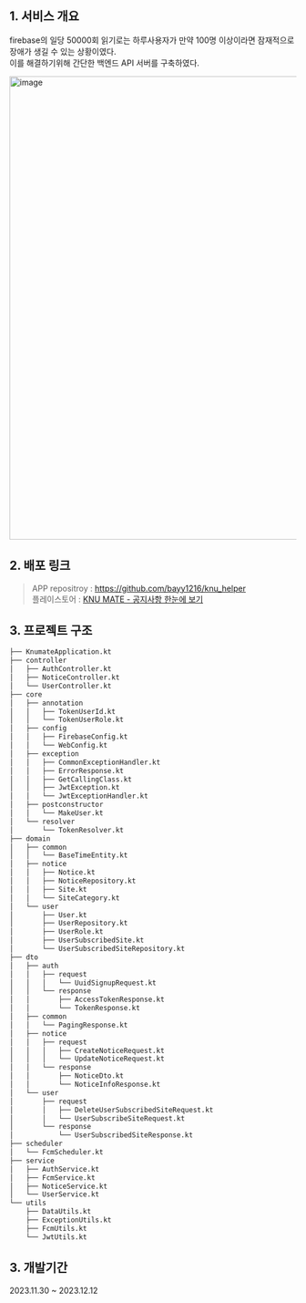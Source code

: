## 1. 서비스 개요

firebase의 일당 50000회 읽기로는 하루사용자가 만약 100명 이상이라면 잠재적으로 장애가 생길 수 있는 상황이였다.
<br>
이를 해결하기위해 간단한 백엔드 API 서버를 구축하였다.

<img width="813" alt="image" src="https://github.com/bayy1216/knu_helper_BE/assets/78216059/5c224ba2-63bc-4f9b-b693-6b2df3c9b006">

## 2. 배포 링크
> APP repositroy : https://github.com/bayy1216/knu_helper
> <br>
> 플레이스토어 : [KNU MATE - 공지사항 한눈에 보기](https://play.google.com/store/apps/details?id=com.reditus.knu_helper)

## 3. 프로젝트 구조
```bash
├── KnumateApplication.kt
├── controller
│   ├── AuthController.kt
│   ├── NoticeController.kt
│   └── UserController.kt
├── core
│   ├── annotation
│   │   ├── TokenUserId.kt
│   │   └── TokenUserRole.kt
│   ├── config
│   │   ├── FirebaseConfig.kt
│   │   └── WebConfig.kt
│   ├── exception
│   │   ├── CommonExceptionHandler.kt
│   │   ├── ErrorResponse.kt
│   │   ├── GetCallingClass.kt
│   │   ├── JwtException.kt
│   │   └── JwtExceptionHandler.kt
│   ├── postconstructor
│   │   └── MakeUser.kt
│   └── resolver
│       └── TokenResolver.kt
├── domain
│   ├── common
│   │   └── BaseTimeEntity.kt
│   ├── notice
│   │   ├── Notice.kt
│   │   ├── NoticeRepository.kt
│   │   ├── Site.kt
│   │   └── SiteCategory.kt
│   └── user
│       ├── User.kt
│       ├── UserRepository.kt
│       ├── UserRole.kt
│       ├── UserSubscribedSite.kt
│       └── UserSubscribedSiteRepository.kt
├── dto
│   ├── auth
│   │   ├── request
│   │   │   └── UuidSignupRequest.kt
│   │   └── response
│   │       ├── AccessTokenResponse.kt
│   │       └── TokenResponse.kt
│   ├── common
│   │   └── PagingResponse.kt
│   ├── notice
│   │   ├── request
│   │   │   ├── CreateNoticeRequest.kt
│   │   │   └── UpdateNoticeRequest.kt
│   │   └── response
│   │       ├── NoticeDto.kt
│   │       └── NoticeInfoResponse.kt
│   └── user
│       ├── request
│       │   ├── DeleteUserSubscribedSiteRequest.kt
│       │   └── UserSubscribeSiteRequest.kt
│       └── response
│           └── UserSubscribedSiteResponse.kt
├── scheduler
│   └── FcmScheduler.kt
├── service
│   ├── AuthService.kt
│   ├── FcmService.kt
│   ├── NoticeService.kt
│   └── UserService.kt
└── utils
    ├── DataUtils.kt
    ├── ExceptionUtils.kt
    ├── FcmUtils.kt
    └── JwtUtils.kt
```

## 3. 개발기간
2023.11.30 ~ 2023.12.12
